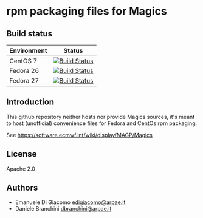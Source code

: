 # rpm packaging files for Magics


## Build status


| Environment | Status |
| ----------- | ------ |
| CentOS 7    | [![Build Status](https://badges.herokuapp.com/travis/ARPA-SIMC/Magics-rpm?branch=master&env=DOCKER_IMAGE=centos:7&label=centos7)](https://travis-ci.org/ARPA-SIMC/Magics-rpm) |
| Fedora 26   | [![Build Status](https://badges.herokuapp.com/travis/ARPA-SIMC/Magics-rpm?branch=master&env=DOCKER_IMAGE=fedora:26&label=fedora26)](https://travis-ci.org/ARPA-SIMC/Magics-rpm) |
| Fedora 27   | [![Build Status](https://badges.herokuapp.com/travis/ARPA-SIMC/Magics-rpm?branch=master&env=DOCKER_IMAGE=fedora:27&label=fedora27)](https://travis-ci.org/ARPA-SIMC/Magics-rpm) |


## Introduction


This github repository neither hosts nor provide Magics sources, it's meant to
host (unofficial) convenience files for Fedora and CentOs rpm packaging.

See https://software.ecmwf.int/wiki/display/MAGP/Magics

## License

Apache 2.0

## Authors

* Emanuele Di Giacomo <edigiacomo@arpae.it>
* Daniele Branchini <dbranchini@arpae.it>
